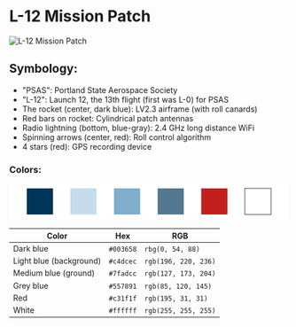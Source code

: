 # L-12 Mission Patch

![L-12 Mission Patch](http://psas.github.io/Launch-12/patch/L12_patch.svg)


## Symbology:

 - "PSAS": Portland State Aerospace Society
 - "L-12": Launch 12, the 13th flight (first was L-0) for PSAS
 - The rocket (center, dark blue): LV2.3 airframe (with roll canards)
 - Red bars on rocket: Cylindrical patch antennas
 - Radio lightning (bottom, blue-gray): 2.4 GHz long distance WiFi
 - Spinning arrows (center, red): Roll control algorithm
 - 4 stars (red): GPS recording device

### Colors:

![colours](colours.png)

 Color                      | Hex       | RGB
 -------------------------- | --------- | -----------------------
 Dark blue                  | `#003658` | `rbg(0, 54, 88)`
 Light blue (background)    | `#c4dcec` | `rgb(196, 220, 236)`
 Medium blue (ground)       | `#7fadcc` | `rgb(127, 173, 204)`
 Grey blue                  | `#557891` | `rgb(85, 120, 145)`
 Red                        | `#c31f1f` | `rgb(195, 31, 31)`
 White                      | `#ffffff` | `rgb(255, 255, 255)`
